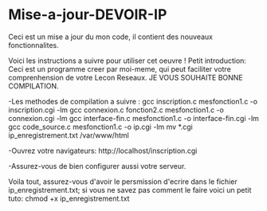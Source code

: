 # Mise-a-jour-DEVOIR-IP
Ceci est un mise a jour du mon code, il contient des nouveaux fonctionnalites.

Voici les instructions a suivre pour utiliser cet oeuvre ! 
Petit introduction: Ceci est un programme creer par moi-meme, qui peut faciliter votre comprenhension de votre Lecon Reseaux. JE VOUS SOUHAITE BONNE COMPILATION.

-Les methodes de compilation a suivre :
gcc inscription.c mesfonction1.c -o inscription.cgi -lm
gcc connexion.c fonction2.c mesfonction1.c -o connexion.cgi -lm
gcc interface-fin.c mesfonction1.c -o interface-fin.cgi -lm
gcc code_source.c mesfonction1.c -o ip.cgi -lm
mv *.cgi ip_enregistrement.txt /var/www/html

-Ouvrez votre navigateurs: 
http://localhost/inscription.cgi

-Assurez-vous de bien configurer aussi votre serveur.


Voila tout, assurez-vous d'avoir le persmission d'ecrire dans le fichier ip_enregistrement.txt; si vous ne savez pas comment le faire voici un petit tuto: 
chmod +x ip_enregistrement.txt 
